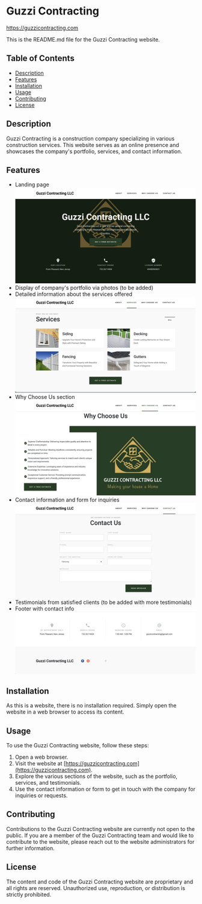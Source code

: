 # Guzzi Contracting

https://guzzicontracting.com

This is the README.md file for the Guzzi Contracting website.

## Table of Contents

- [Description](#description)
- [Features](#features)
- [Installation](#installation)
- [Usage](#usage)
- [Contributing](#contributing)
- [License](#license)

## Description

Guzzi Contracting is a construction company specializing in various construction services. This website serves as an online presence and showcases the company's portfolio, services, and contact information.

## Features

- Landing page 
![Screenshot](./build/assets/images/Screen%20Shot%202023-05-30%20at%202.01.52%20PM.png)
- Display of company's portfolio via photos (to be added)
- Detailed information about the services offered
![Screenshot](build/assets/images/Screen%20Shot%202023-05-30%20at%202.02.40%20PM.png)
- Why Choose Us section
![Screenshot](build/assets/images/Screen%20Shot%202023-05-30%20at%202.02.54%20PM.png)
- Contact information and form for inquiries
![Screenshot](./build/assets/images/Screen%20Shot%202023-05-30%20at%202.03.04%20PM.png)
- Testimonials from satisfied clients (to be added with more testimonials)
- Footer with contact info
![Screenshot](./build/assets/images/Screen%20Shot%202023-05-30%20at%202.03.18%20PM.png)

## Installation

As this is a website, there is no installation required. Simply open the website in a web browser to access its content.

## Usage

To use the Guzzi Contracting website, follow these steps:

1. Open a web browser.
2. Visit the website at [https://guzzicontracting.com](https://guzzicontracting.com).
3. Explore the various sections of the website, such as the portfolio, services, and testimonials.
4. Use the contact information or form to get in touch with the company for inquiries or requests.

## Contributing

Contributions to the Guzzi Contracting website are currently not open to the public. If you are a member of the Guzzi Contracting team and would like to contribute to the website, please reach out to the website administrators for further information.

## License

The content and code of the Guzzi Contracting website are proprietary and all rights are reserved. Unauthorized use, reproduction, or distribution is strictly prohibited.

